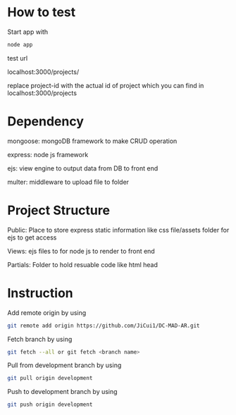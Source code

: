 # How to test

Start app with

```bash
node app
```

test url

localhost:3000/projects/<project-id>

replace project-id with the actual id of project which you can find in localhost:3000/projects

# Dependency

mongoose: mongoDB framework to make CRUD operation

express: node js framework

ejs: view engine to output data from DB to front end

multer: middleware to upload file to folder

# Project Structure

Public: Place to store express static information like css file/assets folder for ejs to get access

Views: ejs files to for node js to render to front end

Partials: Folder to hold resuable code like html head

# Instruction

Add remote origin by using

```bash
git remote add origin https://github.com/JiCui1/DC-MAD-AR.git
```

Fetch branch by using

```bash
git fetch --all or git fetch <branch name>
```

Pull from development branch by using

```bash
git pull origin development
```

Push to development branch by using

```bash
git push origin development
```
